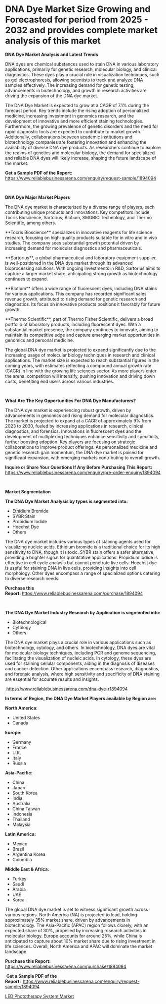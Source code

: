 <p><h1>DNA Dye Market Size Growing and Forecasted for period from 2025 - 2032 and provides complete market analysis of this market</h1></p><p><strong>DNA Dye Market Analysis and Latest Trends</strong></p>
<p><p>DNA dyes are chemical substances used to stain DNA in various laboratory applications, primarily for genetic research, molecular biology, and clinical diagnostics. These dyes play a crucial role in visualization techniques, such as gel electrophoresis, allowing scientists to track and analyze DNA samples effectively. The increasing demand for genetic testing, advancements in biotechnology, and growth in research activities are driving the expansion of the DNA dye market.</p><p>The DNA Dye Market is expected to grow at a CAGR of 7.1% during the forecast period. Key trends include the rising adoption of personalized medicine, increasing investment in genomics research, and the development of innovative and more efficient staining technologies. Furthermore, the growing prevalence of genetic disorders and the need for rapid diagnostic tools are expected to contribute to market growth. Additionally, collaborations between academic institutions and biotechnology companies are fostering innovation and enhancing the availability of diverse DNA dye products. As researchers continue to explore the realms of genetics and molecular biology, the demand for specialized and reliable DNA dyes will likely increase, shaping the future landscape of the market.</p></p>
<p><strong>Get a Sample PDF of the Report:&nbsp;</strong> <a href="https://www.reliablebusinessarena.com/enquiry/request-sample/1894094?utm_campaign=3189&utm_medium=2&utm_source=Github&utm_content=ia&utm_term=04032025&utm_id=dna-dye">https://www.reliablebusinessarena.com/enquiry/request-sample/1894094</a></p>
<p>&nbsp;</p>
<p><strong>DNA Dye Major Market Players</strong></p>
<p><p>The DNA dye market is characterized by a diverse range of players, each contributing unique products and innovations. Key competitors include Tocris Bioscience, Sartorius, Biotium, SMOBIO Technology, and Thermo Scientific, among others.</p><p>**Tocris Bioscience** specializes in innovative reagents for life science research, focusing on high-quality products suitable for in vitro and in vivo studies. The company sees substantial growth potential driven by increasing demand for molecular diagnostics and pharmaceuticals.</p><p>**Sartorius**, a global pharmaceutical and laboratory equipment supplier, is well-positioned in the DNA dye market through its advanced bioprocessing solutions. With ongoing investments in R&D, Sartorius aims to capture a larger market share, anticipating strong growth as biotechnology continues to expand.</p><p>**Biotium** offers a wide range of fluorescent dyes, including DNA stains for various applications. This company has recorded significant sales revenue growth, attributed to rising demand for genetic research and diagnostics. Its focus on innovative products positions it favorably for future growth.</p><p>**Thermo Scientific**, part of Thermo Fisher Scientific, delivers a broad portfolio of laboratory products, including fluorescent dyes. With a substantial market presence, the company continues to innovate, aiming to maintain its competitive edge and capture emerging market opportunities in genomics and personal medicine.</p><p>The global DNA dye market is projected to expand significantly due to the increasing usage of molecular biology techniques in research and clinical applications. The market size is expected to reach substantial figures in the coming years, with estimates reflecting a compound annual growth rate (CAGR) in line with the growing life sciences sector. As more players enter the arena, competition will intensify, pushing innovation and driving down costs, benefiting end users across various industries.</p></p>
<p>&nbsp;</p>
<p><strong>What Are The Key Opportunities For DNA Dye Manufacturers?</strong></p>
<p><p>The DNA dye market is experiencing robust growth, driven by advancements in genomics and rising demand for molecular diagnostics. The market is projected to expand at a CAGR of approximately 9% from 2023 to 2030, fueled by increasing applications in research, clinical diagnostics, and forensics. Innovations in fluorescent dyes and the development of multiplexing techniques enhance sensitivity and specificity, further boosting adoption. Key players are focusing on strategic collaborations to improve product offerings. As personalized medicine and genetic research gain momentum, the DNA dye market is poised for significant expansion, with emerging markets contributing to overall growth.</p></p>
<p><strong>Inquire or Share Your Questions If Any Before Purchasing This Report:</strong> <a href="https://www.reliablebusinessarena.com/enquiry/pre-order-enquiry/1894094?utm_campaign=3189&utm_medium=2&utm_source=Github&utm_content=ia&utm_term=04032025&utm_id=dna-dye">https://www.reliablebusinessarena.com/enquiry/pre-order-enquiry/1894094</a></p>
<p>&nbsp;</p>
<p><strong>Market Segmentation</strong></p>
<p><strong>The DNA Dye Market Analysis by types is segmented into:</strong></p>
<p><ul><li>Ethidium Bromide</li><li>SYBR Stain</li><li>Propidium Iodide</li><li>Hoechst Dye</li><li>Others</li></ul></p>
<p><p>The DNA dye market includes various types of staining agents used for visualizing nucleic acids. Ethidium bromide is a traditional choice for its high sensitivity to DNA, though it is toxic. SYBR stain offers a safer alternative, providing a brighter signal for quantitative applications. Propidium iodide is effective in cell cycle analysis but cannot penetrate live cells. Hoechst dye is useful for staining DNA in live cells, providing insights into cell morphology. Other dyes encompass a range of specialized options catering to diverse research needs.</p></p>
<p><strong>Purchase this Report:&nbsp;</strong><a href="https://www.reliablebusinessarena.com/purchase/1894094?utm_campaign=3189&utm_medium=2&utm_source=Github&utm_content=ia&utm_term=04032025&utm_id=dna-dye">https://www.reliablebusinessarena.com/purchase/1894094</a></p>
<p>&nbsp;</p>
<p><strong>The DNA Dye Market Industry Research by Application is segmented into:</strong></p>
<p><ul><li>Biotechnological</li><li>Cytology</li><li>Others</li></ul></p>
<p><p>The DNA dye market plays a crucial role in various applications such as biotechnology, cytology, and others. In biotechnology, DNA dyes are vital for molecular biology techniques, including PCR and genome sequencing, facilitating the visualization of nucleic acids. In cytology, these dyes are used for staining cellular components, aiding in the diagnosis of diseases and cancer detection. Other applications encompass research, diagnostics, and forensic analysis, where high sensitivity and specificity of DNA staining are essential for accurate results and insights.</p></p>
<p><a href="https://www.reliablebusinessarena.com/dna-dye-r1894094?utm_campaign=3189&utm_medium=2&utm_source=Github&utm_content=ia&utm_term=04032025&utm_id=dna-dye">&nbsp;https://www.reliablebusinessarena.com/dna-dye-r1894094</a></p>
<p><strong>In terms of Region, the DNA Dye Market Players available by Region are:</strong></p>
<p>
    <p> <strong> North America: </strong>
        <ul>
            <li>United States</li>
            <li>Canada</li>
        </ul>
        </p> 
    <p> <strong> Europe: </strong>
        <ul>
            <li>Germany</li>
            <li>France</li>
            <li>U.K.</li>
            <li>Italy</li>
            <li>Russia</li>
        </ul>
        </p> 
    <p> <strong> Asia-Pacific: </strong>
        <ul>
            <li>China</li>
            <li>Japan</li>
            <li>South Korea</li>
            <li>India</li>
            <li>Australia</li>
            <li>China Taiwan</li>
            <li>Indonesia</li>
            <li>Thailand</li>
            <li>Malaysia</li>
        </ul>
        </p> 
    <p> <strong> Latin America: </strong>
        <ul>
            <li>Mexico</li>
            <li>Brazil</li>
            <li>Argentina Korea</li>
            <li>Colombia</li>
        </ul>
        </p> 
    <p> <strong> Middle East & Africa: </strong>
        <ul>
            <li>Turkey</li>
            <li>Saudi</li>
            <li>Arabia</li>
            <li>UAE</li>
            <li>Korea</li>
        </ul>
    </p>
    </p>
<p><p>The global DNA dye market is set to witness significant growth across various regions. North America (NA) is projected to lead, holding approximately 35% market share, driven by advancements in biotechnology. The Asia-Pacific (APAC) region follows closely, with an expected share of 30%, propelled by increasing research activities in molecular biology. Europe accounts for around 25%, while China is anticipated to capture about 10% market share due to rising investment in life sciences. Overall, North America and APAC will dominate the market landscape.</p></p>
<p><strong>Purchase this Report: </strong><a href="https://www.reliablebusinessarena.com/purchase/1894094?utm_campaign=3189&utm_medium=2&utm_source=Github&utm_content=ia&utm_term=04032025&utm_id=dna-dye">https://www.reliablebusinessarena.com/purchase/1894094</a></p>
<p>&nbsp;<strong>Get a Sample PDF of the Report:&nbsp;&nbsp;</strong><a href="https://www.reliablebusinessarena.com/enquiry/request-sample/1894094?utm_campaign=3189&utm_medium=2&utm_source=Github&utm_content=ia&utm_term=04032025&utm_id=dna-dye">https://www.reliablebusinessarena.com/enquiry/request-sample/1894094</a></p>
<p><strong></strong></p>
<p><p><a href="https://github.com/deyniphytic/Market-Research-Report-List-1/blob/main/led-phototherapy-system-market.md?utm_campaign=3189&utm_medium=2&utm_source=Github&utm_content=ia&utm_term=04032025&utm_id=dna-dye">LED Phototherapy System Market</a></p></p>